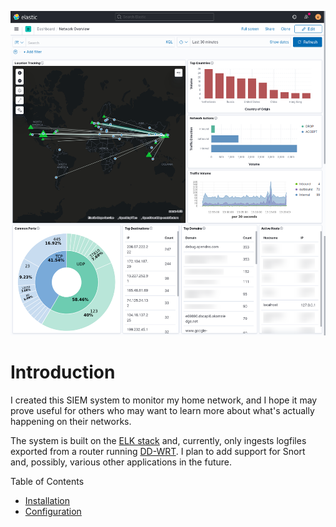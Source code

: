 ![Network Dashboard](docs/images/Network_Overview_Elastic.png "Network Dashboard")

# Introduction

I created this SIEM system to monitor my home network, and I hope it may prove useful for others who may want to learn more about what's actually happening on their networks.

The system is built on the [ELK stack](https://www.elastic.co/) and, currently, only ingests logfiles exported from a router running [DD-WRT](https://dd-wrt.com/).  I plan to add support for Snort and, possibly, various other applications in the future.

Table of Contents
* [Installation](docs/install.md)
* [Configuration](docs/config.md)
